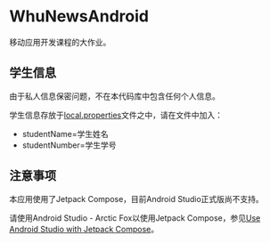 # WhuNewsAndroid

移动应用开发课程的大作业。

## 学生信息

由于私人信息保密问题，不在本代码库中包含任何个人信息。

学生信息存放于[local.properties](local.properties)文件之中，请在文件中加入：

- studentName=学生姓名
- studentNumber=学生学号

## 注意事项

本应用使用了Jetpack Compose，目前Android Studio正式版尚不支持。

请使用Android Studio - Arctic Fox以使用Jetpack
Compose，参见[Use Android Studio with Jetpack Compose](https://developer.android.com/jetpack/compose/setup)。
